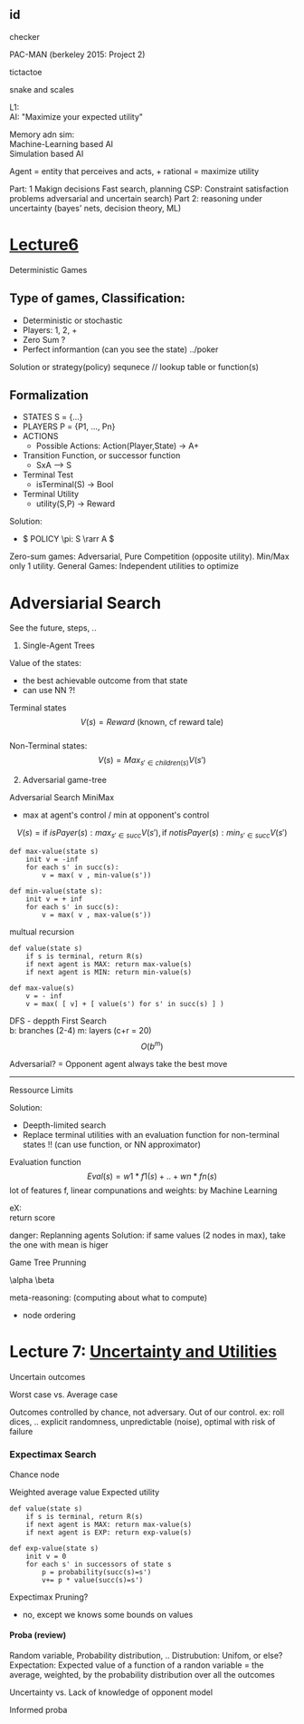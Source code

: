 ## id

checker

PAC-MAN (berkeley 2015: Project 2)

tictactoe

snake and scales


L1:  
AI: "Maximize your expected utility"


Memory adn sim:  
Machine-Learning based AI  
Simulation based AI  

Agent = entity that perceives and acts, + rational = maximize utility


Part: 1 Makign decisions
    Fast search, planning
    CSP: Constraint satisfaction problems
    adversarial and uncertain search)
Part 2: reasoning under uncertainty (bayes' nets, decision theory, ML)


# [Lecture6 ](https://www.youtube.com/watch?v=-Il2oJoItaI)

Deterministic Games

## Type of games, Classification:
* Deterministic or stochastic
* Players: 1, 2, +
* Zero Sum ?
* Perfect informantion (can you see the state) ../poker

Solution or strategy(policy)
sequnece // lookup table or function(s)

## Formalization

* STATES S = {...}
* PLAYERS P = {P1, ..., Pn}
* ACTIONS
    * Possible Actions: Action(Player,State) -> A+
* Transition Function, or successor function
    * SxA --> S
* Terminal Test
    * isTerminal(S) -> Bool
* Terminal Utility
    * utility(S,P) -> Reward

Solution: 
* $ POLICY \pi: S \rarr A $

Zero-sum games: Adversarial, Pure Competition (opposite utility). Min/Max only 1 utility.
General Games: Independent utilities to optimize 

# Adversiarial Search

See the future, steps, ..

1) Single-Agent Trees

Value of the states:
- the best achievable outcome from that state
- can use NN ?!

Terminal states $$ V(s) = Reward \text{  (known, cf reward tale)} $$  
Non-Terminal states: $$ V(s) = Max_{s'\in children(s)} V(s')$$

2) Adversarial game-tree

Adversarial Search MiniMax

* max at agent's control / min at opponent's control

$$ V(s) = \text{if } isPayer(s): max_{s'\in succ} V(s'), \text{if } not isPayer(s): min_{s'\in succ} V(s') $$


```
def max-value(state s)
    init v = -inf
    for each s' in succ(s):
        v = max( v , min-value(s'))

def min-value(state s):
    init v = + inf
    for each s' in succ(s):
        v = max( v , max-value(s'))

```
multual recursion


```
def value(state s)
    if s is terminal, return R(s)
    if next agent is MAX: return max-value(s)
    if next agent is MIN: return min-value(s)

def max-value(s)
    v = - inf
    v = max( [ v] + [ value(s') for s' in succ(s) ] )

```

DFS - deppth First Search  
b: branches (2-4)
m: layers (c+r = 20)
$$O(b^m)$$ 

Adversarial? = Opponent agent always take the best move

---

Ressource Limits

Solution:
* Deepth-limited search
* Replace terminal utilities with an evaluation function for non-terminal states !!
(can use function, or NN approximator)

Evaluation function  
$$ Eval(s) = w1*f1(s) + .. + wn*fn(s) $$
lot of features f, linear compunations
and weights: by Machine Learning 

eX:  
return score  

danger: Replanning agents
Solution: if same values (2 nodes in max), take the one with mean is higer

Game Tree Prunning

\alpha \beta

meta-reasoning: (computing about what to compute)
* node ordering


# Lecture 7: [Uncertainty and Utilities](https://www.youtube.com/watch?v=M98BM_yJPNw)

Uncertain outcomes

Worst case vs. Average case

Outcomes controlled by chance, not adversary. Out of our control.
ex: roll dices, ..
explicit randomness, unpredictable (noise), optimal with risk of failure

### Expectimax Search

Chance node

Weighted average value
Expected utility


```
def value(state s)
    if s is terminal, return R(s)
    if next agent is MAX: return max-value(s)
    if next agent is EXP: return exp-value(s)

def exp-value(state s)
    init v = 0
    for each s' in successors of state s
        p = probability(succ(s)=s')
        v+= p * value(succ(s)=s')
``` 

Expectimax Pruning?
* no, except we knows some bounds on values


#### Proba (review)
Random variable, Probability distribution, ..
Distrubution: Unifom, or else?
Expectation: Expected value of a function of a randon variable = the average, weighted, by the probability distribution over all the outcomes

Uncertainty vs. Lack of knowledge of opponent model

Informed proba
